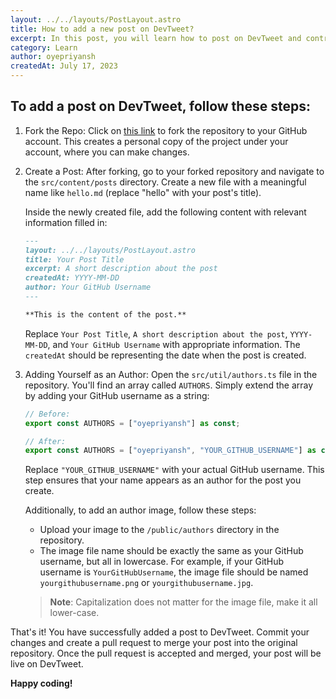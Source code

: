 ```yaml
---
layout: ../../layouts/PostLayout.astro
title: How to add a new post on DevTweet?
excerpt: In this post, you will learn how to post on DevTweet and contribute to the developer community.
category: Learn
author: oyepriyansh
createdAt: July 17, 2023
---
```


## To add a post on DevTweet, follow these steps:

1. Fork the Repo:
   Click on [this link](https://github.com/oyepriyansh/DevTweet/fork) to fork the repository to your GitHub account. This creates a personal copy of the project under your account, where you can make changes.

2. Create a Post:
   After forking, go to your forked repository and navigate to the `src/content/posts` directory. Create a new file with a meaningful name like `hello.md` (replace "hello" with your post's title).

   Inside the newly created file, add the following content with relevant information filled in:

   ```md
   ---
   layout: ../../layouts/PostLayout.astro
   title: Your Post Title
   excerpt: A short description about the post
   createdAt: YYYY-MM-DD
   author: Your GitHub Username
   ---

   **This is the content of the post.**
   ```

   Replace `Your Post Title`, `A short description about the post`, `YYYY-MM-DD`, and `Your GitHub Username` with appropriate information. The `createdAt` should be representing the date when the post is created.

3. Adding Yourself as an Author:
   Open the `src/util/authors.ts` file in the repository. You'll find an array called `AUTHORS`. Simply extend the array by adding your GitHub username as a string:

   ```ts
   // Before:
   export const AUTHORS = ["oyepriyansh"] as const;

   // After:
   export const AUTHORS = ["oyepriyansh", "YOUR_GITHUB_USERNAME"] as const;
   ```

   Replace `"YOUR_GITHUB_USERNAME"` with your actual GitHub username. This step ensures that your name appears as an author for the post you create.

   Additionally, to add an author image, follow these steps:

   - Upload your image to the `/public/authors` directory in the repository.
   - The image file name should be exactly the same as your GitHub username, but all in lowercase. For example, if your GitHub username is `YourGitHubUsername`, the image file should be named `yourgithubusername.png` or `yourgithubusername.jpg`.

   > **Note**: Capitalization does not matter for the image file, make it all lower-case.

That's it! You have successfully added a post to DevTweet. Commit your changes and create a pull request to merge your post into the original repository. Once the pull request is accepted and merged, your post will be live on DevTweet.

**Happy coding!**
